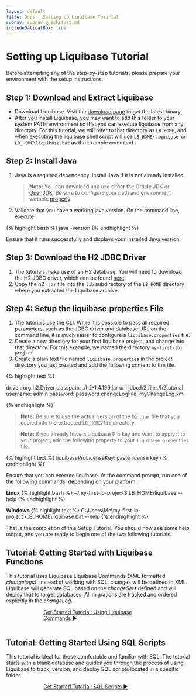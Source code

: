 ```yaml
---
layout: default
title: Docs | Setting up Liquibase Tutorial 
subnav: subnav_quickstart.md
includeDaticalBox: true
---
```

# Setting up Liquibase Tutorial
Before attempting any of the step-by-step tutorials, please prepare your environment with the setup instructions.

## Step 1: Download and Extract Liquibase
- Download Liquibase. Visit the [download page](https://download.liquibase.org/) to get the latest binary.
- After you install Liquibase, you may want to add this folder to your system PATH environment so that you can execute liquibase from any directory. For this tutorial, we will refer to that directory as `LB_HOME`, and when executing the liquibase shell script will use `LB_HOME/liquibase or LB_HOME\liquibase.bat` as the example command.

## Step 2: Install Java
1. Java is a required dependency. Install Java if it is not already installed.
    > **Note:** You can download and use either the Oracle JDK or <a href="https://jdk.java.net/12/">OpenJDK</a>. Be sure to configure your path
     and environment variable <a href="https://stackoverflow.com/questions/52511778/how-to-install-openjdk-11-on-windows">properly</a>.
2. Validate that you have a working java version. On the command line, execute 

{% highlight bash %}
java -version
{% endhighlight %}
    
Ensure that it runs successfully and displays your installed Java version.

## Step 3: Download the H2 JDBC Driver
1. The tutorials make use of an H2 database. You will need to download the H2 JDBC driver, which can be found <a href="http://www.h2database.com/html/cheatSheet.html">here</a>.
2. Copy the h2 `.jar` file into the `lib` subdirectory of the `LB_HOME` directory where you extracted the Liquibase archive.

## Step 4: Setup the liquibase.properties File
1. The tutorials use the CLI. While it is possible to pass all required parameters, such as the JDBC driver and database URL on the command line, it is much easier to 
   configure a `liquibase.properties` file.
2. Create a new directory for your first liquibase project, and change into that directory. For this example, we named the directory `my-first-lb-project`
3. Create a plain text file named `liquibase.properties` in the project directory you just created and add the following content to the file.

{% highlight text %}

driver: org.h2.Driver
classpath: ./h2-1.4.199.jar
url: jdbc:h2:file:./h2tutorial
username: admin
password: password
changeLogFile: myChangeLog.xml

{% endhighlight %}

>**Note:** Be sure to use the actual version of the h2 `.jar` file that you copied into the extracted `LB_HOME/lib` directory.

> **Note:** If you already have a Liquibase Pro key and want to apply it to
> your project, add the following property to your `liquibase.properties`
> file.

{% highlight text %}
liquibaseProLicenseKey: paste license key
{% endhighlight %}



Ensure that you can execute liquibase. At the command prompt, run one of the following commands, depending on your platform:

**Linux** 
{% highlight bash %}
~/my-first-lb-project$ LB_HOME/liquibase --help
{% endhighlight %}
    
**Windows** 
{% highlight text %}
C:\Users\Me\my-first-lb-project>LB_HOME\liquibase.bat --help
{% endhighlight %}

That is the completion of this Setup Tutorial. You should now see some help output, and you are ready to begin one of the two following tutorials.

## Tutorial: Getting Started with Liquibase Functions
This tutorial uses Liquibase Liquibase Commands (XML formatted *changelogs*). Instead of working with SQL, changes will be defined in XML. Liquibase will generate SQL based on the *changeSets* defined and will deploy that to target databases. All migrations are tracked and ordered explicitly in the *changeLog*.

<div class="cta-container" style="margin-left: auto; margin-right: auto; width: 300px; height: 50px">
<div class="cta cta--block"><a href="/get_started/quickstart_lb.html">Get Started Tutorial: Using Liquibase Commands ►</a></div></div>

## Tutorial: Getting Started Using SQL Scripts
This tutorial is ideal for those comfortable and familiar with SQL. The tutorial starts with a blank database and guides you through the process of using Liquibase to track, version, and deploy SQL scripts located in a specific folder.

<div class="cta-container" style="margin-left: auto; margin-right: auto; width: 300px; height: 50px">
<div class="cta cta--block"><a href="/get_started/quickstart_sql.html">Get Started Tutorial: SQL Scripts ►</a></div></div>
